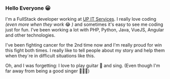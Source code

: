 ### Hello Everyone 😀

I'm a FullStack developer working at [UP IT Services](http://upitservices.com.br). I really love coding *(even more when they work* 😂 *)* and sometimes it's easy to see me coding just for fun. I've been working a lot with PHP, Python, Java, VueJS, Angular and other technologies.

I've been fighting cancer for the 2nd time now and I'm really proud for win this fight both times. I really like to tell people about my story and help them when they´re in difficult situations like this.

Oh, and I was forgetting: I love to play guitar 🎸 and sing. (Even though I'm far away from being a good singer 🤦🏻‍♂️)
